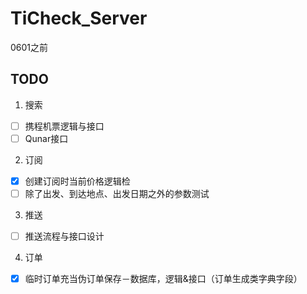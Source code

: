 TiCheck_Server
==============

0601之前

TODO
---------------
1. 搜索
 - [ ] 携程机票逻辑与接口
 - [ ] Qunar接口
2. 订阅
 - [x] 创建订阅时当前价格逻辑检
 - [ ] 除了出发、到达地点、出发日期之外的参数测试
3. 推送
 - [ ] 推送流程与接口设计
4. 订单
 - [x] 临时订单充当伪订单保存－数据库，逻辑&接口（订单生成类字典字段）
